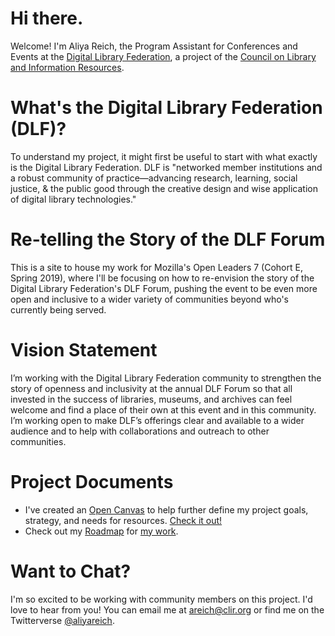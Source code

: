 
# Hi there.
Welcome! I'm Aliya Reich, the Program Assistant for Conferences and Events at the [Digital Library Federation](https://www.diglib.org), a project of the [Council on Library and Information Resources](https://www.clir.org).

# What's the Digital Library Federation (DLF)?
To understand my project, it might first be useful to start with what exactly is the Digital Library Federation. DLF is "networked member institutions and a robust community of practice—advancing research, learning, social justice, & the public good through the creative design and wise application of digital library technologies."

# Re-telling the Story of the DLF Forum
This is a site to house my work for Mozilla's Open Leaders 7 (Cohort E, Spring 2019), where I'll be focusing on how to re-envision the story of the Digital Library Federation's DLF Forum, pushing the event to be even more open and inclusive to a wider variety of communities beyond who's currently being served.

# Vision Statement
I’m working with the Digital Library Federation community to strengthen the story of openness and inclusivity at the annual DLF Forum so that all invested in the success of libraries, museums, and archives can feel welcome and find a place of their own at this event and in this community. I’m working open to make DLF’s offerings clear and available to a wider audience and to help with collaborations and outreach to other communities.

# Project Documents
* I've created an [Open Canvas](https://mozilla.github.io/open-leadership-training-series/articles/opening-your-project/develop-an-open-project-strategy-with-open-canvas/) to help further define my project goals, strategy, and needs for resources. [Check it out!](https://docs.google.com/presentation/d/1_5_heQTdHBgFQqy4XuMCHUgjaY-IjAuGp0prljlvb0M/edit?usp=sharing)
* Check out my [Roadmap](https://mozilla.github.io/open-leadership-training-series/articles/opening-your-project/start-your-project-roadmap/#assignment--make-a-project-roadmap) for [my work](https://docs.google.com/document/d/1gueGI_c5lNstJXFV6qmvW4C7r-ZnayBIxnerXR9Gucc/edit?usp=sharing).

# Want to Chat?
I'm so excited to be working with community members on this project. I'd love to hear from you! You can email me at [areich@clir.org](mailto:areich@clir.org) or find me on the Twitterverse [@aliyareich](https://twitter.com/aliyareich). 
